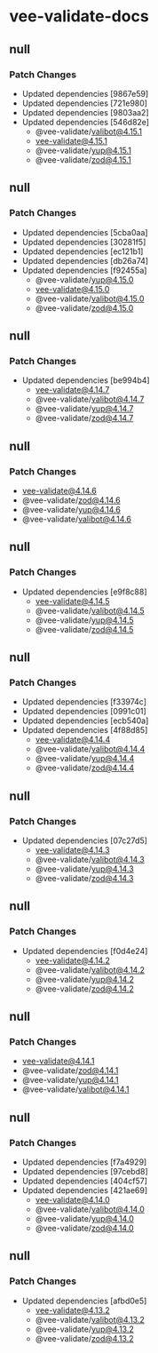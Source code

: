 # vee-validate-docs

## null

### Patch Changes

- Updated dependencies [9867e59]
- Updated dependencies [721e980]
- Updated dependencies [9803aa2]
- Updated dependencies [546d82e]
  - @vee-validate/valibot@4.15.1
  - vee-validate@4.15.1
  - @vee-validate/yup@4.15.1
  - @vee-validate/zod@4.15.1

## null

### Patch Changes

- Updated dependencies [5cba0aa]
- Updated dependencies [30281f5]
- Updated dependencies [ec121b1]
- Updated dependencies [db26a74]
- Updated dependencies [f92455a]
  - @vee-validate/yup@4.15.0
  - vee-validate@4.15.0
  - @vee-validate/valibot@4.15.0
  - @vee-validate/zod@4.15.0

## null

### Patch Changes

- Updated dependencies [be994b4]
  - vee-validate@4.14.7
  - @vee-validate/valibot@4.14.7
  - @vee-validate/yup@4.14.7
  - @vee-validate/zod@4.14.7

## null

### Patch Changes

- vee-validate@4.14.6
- @vee-validate/zod@4.14.6
- @vee-validate/yup@4.14.6
- @vee-validate/valibot@4.14.6

## null

### Patch Changes

- Updated dependencies [e9f8c88]
  - vee-validate@4.14.5
  - @vee-validate/valibot@4.14.5
  - @vee-validate/yup@4.14.5
  - @vee-validate/zod@4.14.5

## null

### Patch Changes

- Updated dependencies [f33974c]
- Updated dependencies [0991c01]
- Updated dependencies [ecb540a]
- Updated dependencies [4f88d85]
  - vee-validate@4.14.4
  - @vee-validate/valibot@4.14.4
  - @vee-validate/yup@4.14.4
  - @vee-validate/zod@4.14.4

## null

### Patch Changes

- Updated dependencies [07c27d5]
  - vee-validate@4.14.3
  - @vee-validate/valibot@4.14.3
  - @vee-validate/yup@4.14.3
  - @vee-validate/zod@4.14.3

## null

### Patch Changes

- Updated dependencies [f0d4e24]
  - vee-validate@4.14.2
  - @vee-validate/valibot@4.14.2
  - @vee-validate/yup@4.14.2
  - @vee-validate/zod@4.14.2

## null

### Patch Changes

- vee-validate@4.14.1
- @vee-validate/zod@4.14.1
- @vee-validate/yup@4.14.1
- @vee-validate/valibot@4.14.1

## null

### Patch Changes

- Updated dependencies [f7a4929]
- Updated dependencies [97cebd8]
- Updated dependencies [404cf57]
- Updated dependencies [421ae69]
  - vee-validate@4.14.0
  - @vee-validate/valibot@4.14.0
  - @vee-validate/yup@4.14.0
  - @vee-validate/zod@4.14.0

## null

### Patch Changes

- Updated dependencies [afbd0e5]
  - vee-validate@4.13.2
  - @vee-validate/valibot@4.13.2
  - @vee-validate/yup@4.13.2
  - @vee-validate/zod@4.13.2
